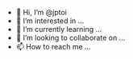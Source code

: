 - 👋 Hi, I’m @jptoi
- 👀 I’m interested in ...
- 🌱 I’m currently learning ...
- 💞️ I’m looking to collaborate on ...
- 📫 How to reach me ...

<!---
jptoi/jptoi is a ✨ special ✨ repository because its `README.md` (this file) appears on your GitHub profile.
You can click the Preview link to take a look at your changes.
--->

